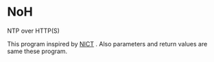 # NoH
NTP over HTTP(S)

This program inspired by
[NICT](http://www.nict.go.jp/JST/http.html)
. Also parameters and return values are same these program.
